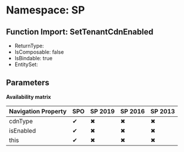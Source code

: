 # Namespace: SP

## Function Import: SetTenantCdnEnabled

- ReturnType: 
- IsComposable: false
- IsBindable: true
- EntitySet: 

## Parameters

**Availability matrix**

Navigation Property | SPO | SP 2019 | SP 2016 | SP 2013
----------|-----|---------|---------|--------
cdnType | ✔ | ✖ | ✖ | ✖
isEnabled | ✔ | ✖ | ✖ | ✖
this | ✔ | ✖ | ✖ | ✖
